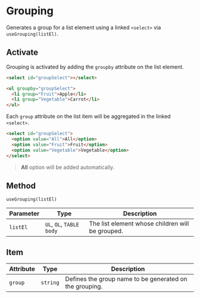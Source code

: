 # Grouping

Generates a group for a list element using a linked `<select>` via `useGrouping(listEl)`.

## Activate

Grouping is activated by adding the `groupby` attribute on the list element.

```html
<select id="groupSelect"></select>

<ul groupby="groupSelect">
  <li group="Fruit">Apple</li>
  <li group="Vegetable">Carrot</li>
</ul>
```

Each `group` attribute on the list item will be aggregated in the linked `<select>`.

```html
<select id="groupSelect">
  <option value="All">All</option>
  <option value="Fruit">Fruit</option>
  <option value="Vegetable">Vegetable</option>
</select>
```

> **All** option will be added automatically.

## Method

`useGrouping(listEl)`

| Parameter | Type                     | Description                                      |
| --------- | ------------------------ | ------------------------------------------------ |
| `listEl`  | `UL`, `OL`, `TABLE body` | The list element whose children will be grouped. |

## Item

| Attribute | Type     | Description                                             |
| --------- | -------- | ------------------------------------------------------- |
| `group`   | `string` | Defines the group name to be generated on the grouping. |
